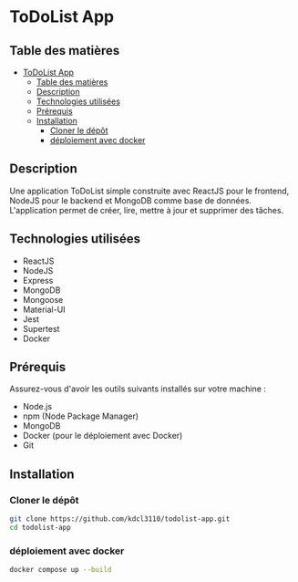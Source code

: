 # ToDoList App

## Table des matières

- [ToDoList App](#todolist-app)
  - [Table des matières](#table-des-matières)
  - [Description](#description)
  - [Technologies utilisées](#technologies-utilisées)
  - [Prérequis](#prérequis)
  - [Installation](#installation)
    - [Cloner le dépôt](#cloner-le-dépôt)
    - [déploiement avec docker](#déploiement-avec-docker)

## Description

Une application ToDoList simple construite avec ReactJS pour le frontend, NodeJS pour le backend et MongoDB comme base de données. L'application permet de créer, lire, mettre à jour et supprimer des tâches.

## Technologies utilisées

- ReactJS
- NodeJS
- Express
- MongoDB
- Mongoose
- Material-UI
- Jest
- Supertest
- Docker

## Prérequis

Assurez-vous d'avoir les outils suivants installés sur votre machine :

- Node.js
- npm (Node Package Manager)
- MongoDB
- Docker (pour le déploiement avec Docker)
- Git

## Installation

### Cloner le dépôt

```bash
git clone https://github.com/kdcl3110/todolist-app.git
cd todolist-app
```

### déploiement avec docker
```bash
docker compose up --build
```

